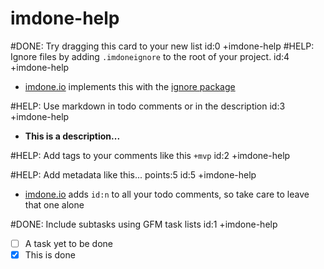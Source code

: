 imdone-help
====
#DONE: Try dragging this card to your new list id:0 +imdone-help
#HELP: Ignore files by adding `.imdoneignore` to the root of your project. id:4 +imdone-help
- [imdone.io](https://imdone.io) implements this with the [ignore package](https://www.npmjs.com/package/ignore)

#HELP: Use markdown in todo comments or in the description id:3 +imdone-help
- **This is a description...**

#HELP: Add tags to your comments like this `+mvp` id:2 +imdone-help

#HELP: Add metadata like this... points:5 id:5 +imdone-help
- [imdone.io](https://imdone.io) adds `id:n` to all your todo comments, so take care to leave that one alone

#DONE: Include subtasks using GFM task lists id:1 +imdone-help
- [ ] A task yet to be done
- [x] This is done
